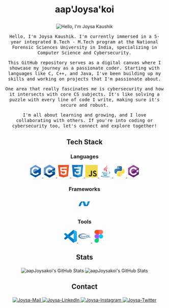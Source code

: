 # <p align="center"> aap'Joysa'koi </p>

<p align="center">
  <img src="https://media.giphy.com/media/l3q2zVr6cu95nF6Ow/giphy.gif" alt="Hello, I'm Joysa Kaushik" width="300"/>
</p>

<p align="center">
  <samp>Hello, I'm Joysa Kaushik. I'm currently immersed in a 5-year integrated B.Tech - M.Tech program at the National Forensic Sciences University in India, specializing in Computer Science and Cybersecurity.</samp>
</p>

<p align="center">
  <samp>This GitHub repository serves as a digital canvas where I showcase my journey as a passionate coder. Starting with languages like C, C++, and Java, I've been building up my skills and working on projects that I'm passionate about.</samp>
</p>

<p align="center">
  <samp>One area that really fascinates me is cybersecurity and how it intersects with core CS subjects. It's like solving a puzzle with every line of code I write, making sure it's secure and robust.</samp>
</p>

<p align="center">
  <samp>I'm all about learning and growing, and I love collaborating with others. If you're into coding or cybersecurity too, let's connect and explore together!</samp>
</p>

## <p align="center"> Tech Stack </p>

### <p align="center"> Languages </p>

<div align="center">
  <a href="https://en.wikipedia.org/wiki/C_(programming_language)" target="_blank">
    <img alt="Joysa-C" height="40" width="40" src="https://github.com/devicons/devicon/blob/master/icons/c/c-original.svg">
  </a>
  
  <a href="https://en.wikipedia.org/wiki/C%2B%2B" target="_blank">
    <img alt="Joysa-Cpp" height="40" width="40" src="https://github.com/devicons/devicon/blob/master/icons/cplusplus/cplusplus-original.svg">
  </a>
  
  <a href="https://en.wikipedia.org/wiki/HTML" target="_blank">
    <img alt="Joysa-HTML" height="40" width="40" src="https://github.com/devicons/devicon/blob/master/icons/html5/html5-original.svg">
  </a>
  
  <a href="https://en.wikipedia.org/wiki/CSS" target="_blank">
    <img alt="Joysa-CSS" height="40" width="40" src="https://github.com/devicons/devicon/blob/master/icons/css3/css3-original.svg">
  </a>
  
  <a href="https://en.wikipedia.org/wiki/JavaScript" target="_blank">
    <img alt="Joysa-JavaScript" height="40" width="40" src="https://github.com/devicons/devicon/blob/master/icons/javascript/javascript-original.svg">
  </a>

  <a href="https://en.wikipedia.org/wiki/Java_(programming_language)" target="_blank">
    <img alt="Joysa-Java" height="40" width="40" src="https://github.com/devicons/devicon/blob/master/icons/java/java-original.svg">
  </a>

  <a href="https://en.wikipedia.org/wiki/Python_(programming_language)" target="_blank">
    <img alt="Joysa-Python" height="40" width="40" src="https://github.com/devicons/devicon/blob/master/icons/python/python-original.svg">
  </a>

  <a href="https://en.wikipedia.org/wiki/C_Sharp_(programming_language)" target="_blank">
    <img alt="Joysa-CSharp" height="40" width="40" src="https://github.com/devicons/devicon/blob/master/icons/csharp/csharp-original.svg">
  </a>
</div>


### <p align="center"> Frameworks </p>

<div align="center">
  <a href="https://dotnet.microsoft.com/" target="_blank">
    <img alt="joysa-dotnet" height="40" width="40" src="https://github.com/devicons/devicon/blob/master/icons/dot-net/dot-net-original.svg">
  </a>
  

</div>


### <p align="center"> Tools </p>

<div align="center">
  <a href="https://code.visualstudio.com/" target="_blank">
    <img alt="joysa-VS-Code" height="40" width="40" src="https://github.com/devicons/devicon/blob/master/icons/vscode/vscode-original.svg">
  </a>

  <a href="https://www.opengl.org/documentation/" target="_blank">
    <img alt="joysa-OpenGL" height="40" width="40" src="https://github.com/devicons/devicon/blob/master/icons/opengl/opengl-original.svg">
  </a>

  <a href="https://www.figma.com/" target="_blank">
    <img alt="joysa-Figma" height="40" width="40" src="https://github.com/devicons/devicon/blob/master/icons/figma/figma-original.svg">
  </a>
</div>

## <p align="center"> Stats </p>

<p align="center">
  <img alt="aapJoysakoi's GitHub Stats" src="https://github-readme-stats-lake-seven-36.vercel.app/api?username=aapJoysakoi&show_icons=true&theme=transparent&hide_border=true">
  <img alt="aapJoysakoi's GitHub Stats" src="https://github-readme-stats-lake-seven-36.vercel.app/api/top-langs?username=aapJoysakoi&show_icons=true&theme=transparent&hide_border=true&layout=compact">
</p>

## <p align="center"> Contact </p>

<p align="center">
  <a href="mailto:joysaakaushik@gmail.com?subject=[GitHub]" target="_blank">
    <img alt="Joysa-Mail" src="https://img.shields.io/badge/-Mail-EA4335?style=for-the-badge&logo=maildotru&logoColor=white" target="_blank">
  </a>
  
  <a href="www.linkedin.com/in/joysa-kaushik" target="_blank">
    <img alt="Joysa-LinkedIn" src="https://img.shields.io/badge/-LinkedIn-0A66C2?style=for-the-badge&logo=linkedin&logoColor=white" target="_blank">
  </a>
  
  <a href="https://www.instagram.com/aap.joysa.koi" target="_blank">
    <img alt="Joysa-Instagram" src="https://img.shields.io/badge/-Instagram-E4405F?style=for-the-badge&logo=instagram&logoColor=white" target="_blank">
  </a>
  
  <a href="https://twitter.com/aap_Joysa_koi" target="_blank">
    <img alt="Joysa-Twitter" src="https://img.shields.io/badge/-Twitter-000000?style=for-the-badge&logo=twitter&logoColor=white" target="_blank">
  </a>
</p>
